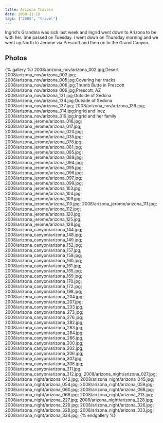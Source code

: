 ```yaml
---
title: Arizona Travels
date: 2008-11-18
tags: ["2008", "travel"]
---
```

Ingrid's Grandma was sick last week and Ingrid went down to Arizona to be with her.  She passed on Tuesday.  I went down on Thursday morning and we went up North to Jerome via Prescott and then on to the Grand Canyon.

## Photos 

{% gallery %} 
2008/arizona_nov/arizona_002.jpg;Desert
2008/arizona_nov/arizona_003.jpg;
2008/arizona_nov/arizona_005.jpg;Covering her tracks
2008/arizona_nov/arizona_008.jpg;Thumb Butte in Prescott
2008/arizona_nov/arizona_009.jpg;Prescott, AZ
2008/arizona_nov/arizona_131.jpg;Outside of Sedona
2008/arizona_nov/arizona_134.jpg;Outside of Sedona
2008/arizona_nov/arizona_137.jpg;
2008/arizona_nov/arizona_139.jpg;
2008/arizona_nov/arizona_314.jpg;Ingrid and Inez
2008/arizona_nov/arizona_319.jpg;Ingrid and her family
2008/arizona_jerome/arizona_016.jpg;
2008/arizona_jerome/arizona_017.jpg;
2008/arizona_jerome/arizona_020.jpg;
2008/arizona_jerome/arizona_035.jpg;
2008/arizona_jerome/arizona_078.jpg;
2008/arizona_jerome/arizona_081.jpg;
2008/arizona_jerome/arizona_085.jpg;
2008/arizona_jerome/arizona_089.jpg;
2008/arizona_jerome/arizona_094.jpg;
2008/arizona_jerome/arizona_095.jpg;
2008/arizona_jerome/arizona_096.jpg;
2008/arizona_jerome/arizona_097.jpg;
2008/arizona_jerome/arizona_099.jpg;
2008/arizona_jerome/arizona_103.jpg;
2008/arizona_jerome/arizona_104.jpg;
2008/arizona_jerome/arizona_109.jpg;
2008/arizona_jerome/arizona_110.jpg;
2008/arizona_jerome/arizona_111.jpg;
2008/arizona_jerome/arizona_112.jpg;
2008/arizona_jerome/arizona_120.jpg;
2008/arizona_jerome/arizona_125.jpg;
2008/arizona_jerome/arizona_128.jpg;
2008/arizona_canyon/arizona_144.jpg;
2008/arizona_canyon/arizona_148.jpg;
2008/arizona_canyon/arizona_149.jpg;
2008/arizona_canyon/arizona_152.jpg;
2008/arizona_canyon/arizona_157.jpg;
2008/arizona_canyon/arizona_159.jpg;
2008/arizona_canyon/arizona_160.jpg;
2008/arizona_canyon/arizona_161.jpg;
2008/arizona_canyon/arizona_165.jpg;
2008/arizona_canyon/arizona_169.jpg;
2008/arizona_canyon/arizona_170.jpg;
2008/arizona_canyon/arizona_172.jpg;
2008/arizona_canyon/arizona_198.jpg;
2008/arizona_canyon/arizona_204.jpg;
2008/arizona_canyon/arizona_207.jpg;
2008/arizona_canyon/arizona_233.jpg;
2008/arizona_canyon/arizona_273.jpg;
2008/arizona_canyon/arizona_276.jpg;
2008/arizona_canyon/arizona_282.jpg;
2008/arizona_canyon/arizona_283.jpg;
2008/arizona_canyon/arizona_284.jpg;
2008/arizona_canyon/arizona_286.jpg;
2008/arizona_canyon/arizona_300.jpg;
2008/arizona_canyon/arizona_302.jpg;
2008/arizona_canyon/arizona_306.jpg;
2008/arizona_canyon/arizona_307.jpg;
2008/arizona_canyon/arizona_308.jpg;
2008/arizona_canyon/arizona_311.jpg;
2008/arizona_canyon/arizona_312.jpg;
2008/arizona_night/arizona_027.jpg;
2008/arizona_night/arizona_042.jpg;
2008/arizona_night/arizona_045.jpg;
2008/arizona_night/arizona_054.jpg;
2008/arizona_night/arizona_059.jpg;
2008/arizona_night/arizona_060.jpg;
2008/arizona_night/arizona_068.jpg;
2008/arizona_night/arizona_069.jpg;
2008/arizona_night/arizona_213.jpg;
2008/arizona_night/arizona_227.jpg;
2008/arizona_night/arizona_228.jpg;
2008/arizona_night/arizona_229.jpg;
2008/arizona_night/arizona_326.jpg;
2008/arizona_night/arizona_328.jpg;
2008/arizona_night/arizona_333.jpg;
2008/arizona_night/arizona_334.jpg;
{% endgallery %}
